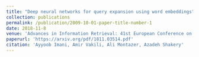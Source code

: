 ```yaml
---
title: "Deep neural networks for query expansion using word embeddings"
collection: publications
permalink: /publication/2009-10-01-paper-title-number-1
date: 2018-11-8
venue: 'Advances in Information Retrieval: 41st European Conference on IR Research, ECIR 2019, Cologne, Germany, April 14–18, 2019, Proceedings, Part II 41'
paperurl: 'https://arxiv.org/pdf/1811.03514.pdf'
citation: 'Ayyoob Imani, Amir Vakili, Ali Montazer, Azadeh Shakery'
---
```

